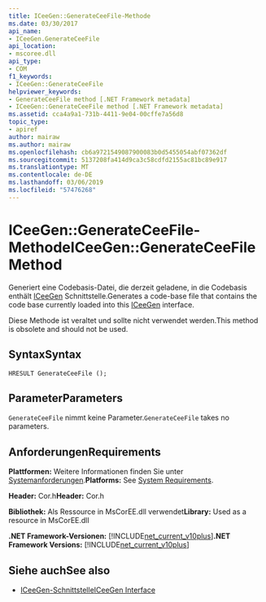 ```yaml
---
title: ICeeGen::GenerateCeeFile-Methode
ms.date: 03/30/2017
api_name:
- ICeeGen.GenerateCeeFile
api_location:
- mscoree.dll
api_type:
- COM
f1_keywords:
- ICeeGen::GenerateCeeFile
helpviewer_keywords:
- GenerateCeeFile method [.NET Framework metadata]
- ICeeGen::GenerateCeeFile method [.NET Framework metadata]
ms.assetid: cca4a9a1-731b-4411-9e04-00cffe7a56d8
topic_type:
- apiref
author: mairaw
ms.author: mairaw
ms.openlocfilehash: cb6a9721549087900083b0d5455054abf07362df
ms.sourcegitcommit: 5137208fa414d9ca3c58cdfd2155ac81bc89e917
ms.translationtype: MT
ms.contentlocale: de-DE
ms.lasthandoff: 03/06/2019
ms.locfileid: "57476268"
---
```

# <a name="iceegengenerateceefile-method"></a><span data-ttu-id="f2b10-102">ICeeGen::GenerateCeeFile-Methode</span><span class="sxs-lookup"><span data-stu-id="f2b10-102">ICeeGen::GenerateCeeFile Method</span></span>
<span data-ttu-id="f2b10-103">Generiert eine Codebasis-Datei, die derzeit geladene, in die Codebasis enthält [ICeeGen](../../../../docs/framework/unmanaged-api/metadata/iceegen-interface.md) Schnittstelle.</span><span class="sxs-lookup"><span data-stu-id="f2b10-103">Generates a code-base file that contains the code base currently loaded into this [ICeeGen](../../../../docs/framework/unmanaged-api/metadata/iceegen-interface.md) interface.</span></span>  
  
 <span data-ttu-id="f2b10-104">Diese Methode ist veraltet und sollte nicht verwendet werden.</span><span class="sxs-lookup"><span data-stu-id="f2b10-104">This method is obsolete and should not be used.</span></span>  
  
## <a name="syntax"></a><span data-ttu-id="f2b10-105">Syntax</span><span class="sxs-lookup"><span data-stu-id="f2b10-105">Syntax</span></span>  
  
```  
HRESULT GenerateCeeFile ();  
```  
  
## <a name="parameters"></a><span data-ttu-id="f2b10-106">Parameter</span><span class="sxs-lookup"><span data-stu-id="f2b10-106">Parameters</span></span>  
 <span data-ttu-id="f2b10-107">`GenerateCeeFile` nimmt keine Parameter.</span><span class="sxs-lookup"><span data-stu-id="f2b10-107">`GenerateCeeFile` takes no parameters.</span></span>  
  
## <a name="requirements"></a><span data-ttu-id="f2b10-108">Anforderungen</span><span class="sxs-lookup"><span data-stu-id="f2b10-108">Requirements</span></span>  
 <span data-ttu-id="f2b10-109">**Plattformen:** Weitere Informationen finden Sie unter [Systemanforderungen](../../../../docs/framework/get-started/system-requirements.md).</span><span class="sxs-lookup"><span data-stu-id="f2b10-109">**Platforms:** See [System Requirements](../../../../docs/framework/get-started/system-requirements.md).</span></span>  
  
 <span data-ttu-id="f2b10-110">**Header:** Cor.h</span><span class="sxs-lookup"><span data-stu-id="f2b10-110">**Header:** Cor.h</span></span>  
  
 <span data-ttu-id="f2b10-111">**Bibliothek:** Als Ressource in MsCorEE.dll verwendet</span><span class="sxs-lookup"><span data-stu-id="f2b10-111">**Library:** Used as a resource in MsCorEE.dll</span></span>  
  
 <span data-ttu-id="f2b10-112">**.NET Framework-Versionen:** [!INCLUDE[net_current_v10plus](../../../../includes/net-current-v10plus-md.md)]</span><span class="sxs-lookup"><span data-stu-id="f2b10-112">**.NET Framework Versions:** [!INCLUDE[net_current_v10plus](../../../../includes/net-current-v10plus-md.md)]</span></span>  
  
## <a name="see-also"></a><span data-ttu-id="f2b10-113">Siehe auch</span><span class="sxs-lookup"><span data-stu-id="f2b10-113">See also</span></span>
- [<span data-ttu-id="f2b10-114">ICeeGen-Schnittstelle</span><span class="sxs-lookup"><span data-stu-id="f2b10-114">ICeeGen Interface</span></span>](../../../../docs/framework/unmanaged-api/metadata/iceegen-interface.md)
